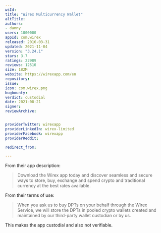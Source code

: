 ```yaml
---
wsId: 
title: "Wirex Multicurrency Wallet"
altTitle: 
authors:
- danny
users: 1000000
appId: com.wirex
released: 2016-03-31
updated: 2021-11-04
version: "3.24.1"
stars: 3.7
ratings: 22989
reviews: 12510
size: 182M
website: https://wirexapp.com/en
repository: 
issue: 
icon: com.wirex.png
bugbounty: 
verdict: custodial
date: 2021-08-21
signer: 
reviewArchive:


providerTwitter: wirexapp
providerLinkedIn: wirex-limited
providerFacebook: wirexapp
providerReddit: 

redirect_from:

---
```



From their app description:

> Download the Wirex app today and discover seamless and secure ways to store, buy, exchange and spend crypto and traditional currency at the best rates available.

From their terms of use:

> When you ask us to buy DPTs on your behalf through the Wirex Service, we will store the DPTs in pooled crypto wallets created and maintained by our third-party wallet custodian or by us.

This makes the app custodial and also not verifiable.
